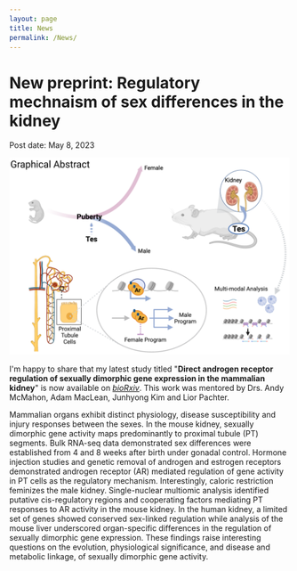 ```yaml
---
layout: page
title: News
permalink: /News/
---
```


# New preprint: Regulatory mechnaism of sex differences in the kidney
Post date: May 8, 2023

![Kidney_Sex](/images/Kidney_Sex_Abstract.png)

I'm happy to share that my latest study titled "**Direct androgen receptor regulation of sexually dimorphic gene expression in the mammalian kidney**" is now available on [*bioRxiv*](https://www.biorxiv.org/content/10.1101/2023.05.06.539585v1). This work was mentored by Drs. Andy McMahon, Adam MacLean, Junhyong Kim and Lior Pachter.

Mammalian organs exhibit distinct physiology, disease susceptibility and injury responses between the sexes. In the mouse kidney, sexually dimorphic gene activity maps predominantly to proximal tubule (PT) segments. Bulk RNA-seq data demonstrated sex differences were established from 4 and 8 weeks after birth under gonadal control. Hormone injection studies and genetic removal of androgen and estrogen receptors demonstrated androgen receptor (AR) mediated regulation of gene activity in PT cells as the regulatory mechanism. Interestingly, caloric restriction feminizes the male kidney. Single-nuclear multiomic analysis identified putative cis-regulatory regions and cooperating factors mediating PT responses to AR activity in the mouse kidney. In the human kidney, a limited set of genes showed conserved sex-linked regulation while analysis of the mouse liver underscored organ-specific differences in the regulation of sexually dimorphic gene expression. These findings raise interesting questions on the evolution, physiological significance, and disease and metabolic linkage, of sexually dimorphic gene activity.
